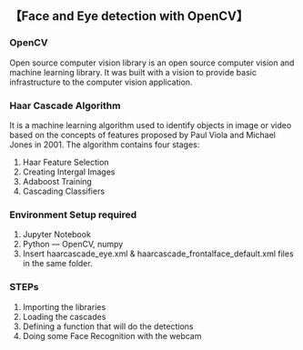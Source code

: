 ## 【**Face and Eye detection with OpenCV**】

### OpenCV<br />
Open source computer vision library is an open source computer vision and machine learning library. It was built with a vision to provide basic infrastructure to the computer vision application.<br />

### Haar Cascade Algorithm <br />
It is a machine learning algorithm used to identify objects in image or video based on the concepts of features proposed by Paul Viola and Michael Jones in 2001.
The algorithm contains four stages: <br />
1. Haar Feature Selection <br />
2. Creating Intergal Images <br />
3. Adaboost Training <br />
4. Cascading Classifiers <br />

### Environment Setup required <br />
1. Jupyter Notebook <br />
2. Python — OpenCV, numpy <br />
3. Insert haarcascade_eye.xml & haarcascade_frontalface_default.xml files in the same folder. <br />

### STEPs <br />

1. Importing the libraries <br />
2. Loading the cascades <br />
3. Defining a function that will do the detections <br />
4. Doing some Face Recognition with the webcam <br />
